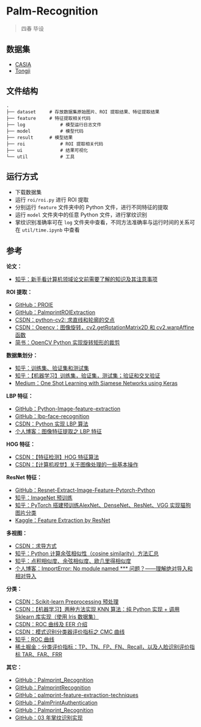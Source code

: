 # Palm-Recognition

> 四春 毕设



## 数据集

- <a href="http://biometrics.idealtest.org/#/">CASIA</a>
- <a href="https://cslinzhang.github.io/ContactlessPalm/">Tongji</a>



## 文件结构

```shell
.
├── dataset		# 存放数据集原始图片、ROI 提取结果、特征提取结果
├── feature		# 特征提取相关代码
├── log				# 模型运行日志文件
├── model			# 模型代码
├── result		# 模型结果
├── roi				# ROI 提取相关代码 
├── ui				# 结果可视化
└── util			# 工具
```



## 运行方式

- 下载数据集
- 运行 `roi/roi.py` 进行 ROI 提取
- 分别运行 `feature` 文件夹中的 Python 文件，进行不同特征的提取
- 运行 `model` 文件夹中的任意 Python 文件，进行掌纹识别
- 掌纹识别准确率可在 `log` 文件夹中查看，不同方法准确率与运行时间的关系可在 `util/time.ipynb` 中查看



## 参考

**论文：**

- <a href="https://zhuanlan.zhihu.com/p/488323541">知乎：新手看计算机领域论文前需要了解的知识及其注意事项</a>

**ROI 提取：**

- <a href="https://github.com/yyaddaden/PROIE">GitHub：PROIE</a>
- <a href="https://github.com/faceluhao/PalmprintROIExtraction">GitHub：PalmprintROIExtraction</a>
- <a href="https://blog.csdn.net/jiangpeng59/article/details/109542852">CSDN：python-cv2: 求直线和轮廓的交点</a>
- <a href="https://blog.csdn.net/weixin_40522801/article/details/106454622">CSDN：Opencv：图像旋转，cv2.getRotationMatrix2D 和 cv2.warpAffine 函数</a>
- <a href="https://www.jianshu.com/p/90572b07e48f">简书：OpenCV Python 实现旋转矩形的裁剪</a>

**数据集划分：**

- <a href="https://zhuanlan.zhihu.com/p/48976706">知乎：训练集、验证集和测试集</a>
- <a href="https://zhuanlan.zhihu.com/p/114391603">知乎：【机器学习】训练集，验证集，测试集；验证和交叉验证</a>
- <a href="https://towardsdatascience.com/one-shot-learning-with-siamese-networks-using-keras-17f34e75bb3d">Medium：One Shot Learning with Siamese Networks using Keras</a>

**LBP 特征：**

- <a href="https://github.com/1044197988/Python-Image-feature-extraction">GitHub：Python-Image-feature-extraction</a>
- <a href="https://github.com/Kasra1377/lbp-face-recognition/tree/master">GitHub：lbp-face-recognition</a>
- <a href="https://blog.csdn.net/wzyaiwl/article/details/107614819">CSDN：Python 实现 LBP 算法</a>
- <a href="https://senitco.github.io/2017/06/12/image-feature-lbp/">个人博客：图像特征提取之 LBP 特征</a>

**HOG 特征：**

- <a href="https://blog.csdn.net/hujingshuang/article/details/47337707">CSDN：【特征检测】HOG 特征算法</a>
- <a href="https://blog.csdn.net/qq_42312574/article/details/132061458">CSDN：【计算机视觉】关于图像处理的一些基本操作</a>

**ResNet 特征：**

- <a href="https://github.com/josharnoldjosh/Resnet-Extract-Image-Feature-Pytorch-Python/tree/master">GitHub：Resnet-Extract-Image-Feature-Pytorch-Python</a>
- <a href="https://zhuanlan.zhihu.com/p/376291615">知乎：ImageNet 预训练</a>
- <a href="https://zhuanlan.zhihu.com/p/577262080">知乎：PyTorch 搭建预训练AlexNet、DenseNet、ResNet、VGG 实现猫狗图片分类</a>
- <a href="https://www.kaggle.com/code/hirotaka0122/feature-extraction-by-resnet/notebook">Kaggle：Feature Extraction by ResNet</a>

**多视图：**

- <a href="https://blog.csdn.net/weixin_36378508/article/details/114898102">CSDN：求导方式</a>
- <a href="https://zhuanlan.zhihu.com/p/508625294">知乎：Python 计算余弦相似性（cosine similarity）方法汇总</a>
- <a href="https://zhuanlan.zhihu.com/p/159244903">知乎：点积相似度、余弦相似度、欧几里得相似度</a>
- <a href="https://levy96.github.io/articles/python-import.html">个人博客：ImportError: No module named *** 问题？——理解绝对导入和相对导入</a>

**分类：**

- <a href="https://blog.csdn.net/Dream_angel_Z/article/details/49406573">CSDN：Scikit-learn Preprocessing 预处理</a>
- <a href="https://blog.csdn.net/qq_39856931/article/details/106342911">CSDN：【机器学习】两种方法实现 KNN 算法：纯 Python 实现 + 调用 Sklearn 库实现（使用 Iris 数据集）</a>
- <a href="https://blog.csdn.net/Dr_maker/article/details/121985749">CSDN：ROC 曲线及 EER 介绍</a>
- <a href="https://blog.csdn.net/u011501388/article/details/78242856">CSDN：模式识别分类器评价指标之 CMC 曲线</a>
- <a href="https://zhuanlan.zhihu.com/p/573964757">知乎：ROC 曲线</a>
- <a href="https://juejin.cn/post/7088561002450518023">稀土掘金：分类评价指标：TP、TN、FP、FN、Recall，以及人脸识别评价指标 TAR、FAR、FRR</a>

**其它：**

- <a href="https://github.com/ruofei7/Palmprint_Recognition">GitHub：Palmprint_Recognition</a>
- <a href="https://github.com/auduongtansang/PalmprintRecognition/tree/master">GitHub：PalmprintRecognition</a>
- <a href="https://github.com/AdrianUng/palmprint-feature-extraction-techniques">GitHub：palmprint-feature-extraction-techniques</a>
- <a href="https://github.com/szaboa/PalmPrintAuthentication">GitHub：PalmPrintAuthentication</a>
- <a href="https://github.com/goodrahstar/Palmprint_Recognition">GitHub：Palmprint_Recognition</a>
- <a href="https://github.com/1119231393/03">GitHub：03 年掌纹识别实现</a>

